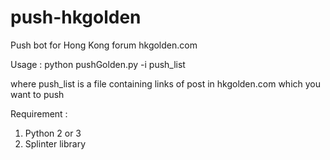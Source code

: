 # push-hkgolden
Push bot for Hong Kong forum hkgolden.com

Usage :
   python pushGolden.py -i push_list


where
   push_list is a file containing links of post in hkgolden.com which 
   you want to push


Requirement :
  1. Python 2 or 3
  2. Splinter library


